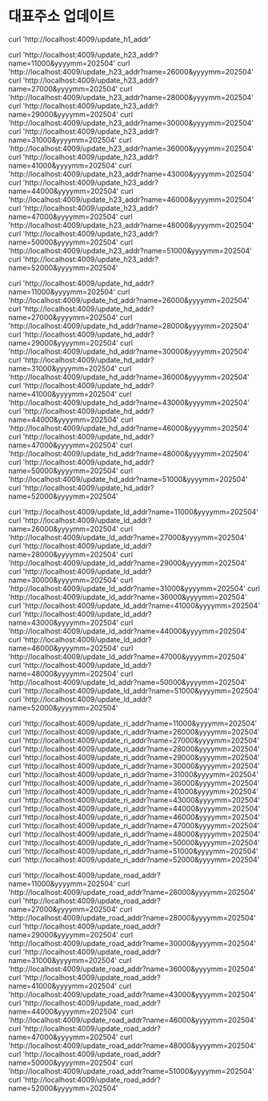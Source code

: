 # 대표주소 업데이트

curl 'http://localhost:4009/update_h1_addr'

curl 'http://localhost:4009/update_h23_addr?name=11000&yyyymm=202504'
curl 'http://localhost:4009/update_h23_addr?name=26000&yyyymm=202504'
curl 'http://localhost:4009/update_h23_addr?name=27000&yyyymm=202504'
curl 'http://localhost:4009/update_h23_addr?name=28000&yyyymm=202504'
curl 'http://localhost:4009/update_h23_addr?name=29000&yyyymm=202504'
curl 'http://localhost:4009/update_h23_addr?name=30000&yyyymm=202504'
curl 'http://localhost:4009/update_h23_addr?name=31000&yyyymm=202504'
curl 'http://localhost:4009/update_h23_addr?name=36000&yyyymm=202504'
curl 'http://localhost:4009/update_h23_addr?name=41000&yyyymm=202504'
curl 'http://localhost:4009/update_h23_addr?name=43000&yyyymm=202504'
curl 'http://localhost:4009/update_h23_addr?name=44000&yyyymm=202504'
curl 'http://localhost:4009/update_h23_addr?name=46000&yyyymm=202504'
curl 'http://localhost:4009/update_h23_addr?name=47000&yyyymm=202504'
curl 'http://localhost:4009/update_h23_addr?name=48000&yyyymm=202504'
curl 'http://localhost:4009/update_h23_addr?name=50000&yyyymm=202504'
curl 'http://localhost:4009/update_h23_addr?name=51000&yyyymm=202504'
curl 'http://localhost:4009/update_h23_addr?name=52000&yyyymm=202504'

curl 'http://localhost:4009/update_hd_addr?name=11000&yyyymm=202504'
curl 'http://localhost:4009/update_hd_addr?name=26000&yyyymm=202504'
curl 'http://localhost:4009/update_hd_addr?name=27000&yyyymm=202504'
curl 'http://localhost:4009/update_hd_addr?name=28000&yyyymm=202504'
curl 'http://localhost:4009/update_hd_addr?name=29000&yyyymm=202504'
curl 'http://localhost:4009/update_hd_addr?name=30000&yyyymm=202504'
curl 'http://localhost:4009/update_hd_addr?name=31000&yyyymm=202504'
curl 'http://localhost:4009/update_hd_addr?name=36000&yyyymm=202504'
curl 'http://localhost:4009/update_hd_addr?name=41000&yyyymm=202504'
curl 'http://localhost:4009/update_hd_addr?name=43000&yyyymm=202504'
curl 'http://localhost:4009/update_hd_addr?name=44000&yyyymm=202504'
curl 'http://localhost:4009/update_hd_addr?name=46000&yyyymm=202504'
curl 'http://localhost:4009/update_hd_addr?name=47000&yyyymm=202504'
curl 'http://localhost:4009/update_hd_addr?name=48000&yyyymm=202504'
curl 'http://localhost:4009/update_hd_addr?name=50000&yyyymm=202504'
curl 'http://localhost:4009/update_hd_addr?name=51000&yyyymm=202504'
curl 'http://localhost:4009/update_hd_addr?name=52000&yyyymm=202504'

curl 'http://localhost:4009/update_ld_addr?name=11000&yyyymm=202504'
curl 'http://localhost:4009/update_ld_addr?name=26000&yyyymm=202504'
curl 'http://localhost:4009/update_ld_addr?name=27000&yyyymm=202504'
curl 'http://localhost:4009/update_ld_addr?name=28000&yyyymm=202504'
curl 'http://localhost:4009/update_ld_addr?name=29000&yyyymm=202504'
curl 'http://localhost:4009/update_ld_addr?name=30000&yyyymm=202504'
curl 'http://localhost:4009/update_ld_addr?name=31000&yyyymm=202504'
curl 'http://localhost:4009/update_ld_addr?name=36000&yyyymm=202504'
curl 'http://localhost:4009/update_ld_addr?name=41000&yyyymm=202504'
curl 'http://localhost:4009/update_ld_addr?name=43000&yyyymm=202504'
curl 'http://localhost:4009/update_ld_addr?name=44000&yyyymm=202504'
curl 'http://localhost:4009/update_ld_addr?name=46000&yyyymm=202504'
curl 'http://localhost:4009/update_ld_addr?name=47000&yyyymm=202504'
curl 'http://localhost:4009/update_ld_addr?name=48000&yyyymm=202504'
curl 'http://localhost:4009/update_ld_addr?name=50000&yyyymm=202504'
curl 'http://localhost:4009/update_ld_addr?name=51000&yyyymm=202504'
curl 'http://localhost:4009/update_ld_addr?name=52000&yyyymm=202504'

curl 'http://localhost:4009/update_ri_addr?name=11000&yyyymm=202504'
curl 'http://localhost:4009/update_ri_addr?name=26000&yyyymm=202504'
curl 'http://localhost:4009/update_ri_addr?name=27000&yyyymm=202504'
curl 'http://localhost:4009/update_ri_addr?name=28000&yyyymm=202504'
curl 'http://localhost:4009/update_ri_addr?name=29000&yyyymm=202504'
curl 'http://localhost:4009/update_ri_addr?name=30000&yyyymm=202504'
curl 'http://localhost:4009/update_ri_addr?name=31000&yyyymm=202504'
curl 'http://localhost:4009/update_ri_addr?name=36000&yyyymm=202504'
curl 'http://localhost:4009/update_ri_addr?name=41000&yyyymm=202504'
curl 'http://localhost:4009/update_ri_addr?name=43000&yyyymm=202504'
curl 'http://localhost:4009/update_ri_addr?name=44000&yyyymm=202504'
curl 'http://localhost:4009/update_ri_addr?name=46000&yyyymm=202504'
curl 'http://localhost:4009/update_ri_addr?name=47000&yyyymm=202504'
curl 'http://localhost:4009/update_ri_addr?name=48000&yyyymm=202504'
curl 'http://localhost:4009/update_ri_addr?name=50000&yyyymm=202504'
curl 'http://localhost:4009/update_ri_addr?name=51000&yyyymm=202504'
curl 'http://localhost:4009/update_ri_addr?name=52000&yyyymm=202504'

curl 'http://localhost:4009/update_road_addr?name=11000&yyyymm=202504'
curl 'http://localhost:4009/update_road_addr?name=26000&yyyymm=202504'
curl 'http://localhost:4009/update_road_addr?name=27000&yyyymm=202504'
curl 'http://localhost:4009/update_road_addr?name=28000&yyyymm=202504'
curl 'http://localhost:4009/update_road_addr?name=29000&yyyymm=202504'
curl 'http://localhost:4009/update_road_addr?name=30000&yyyymm=202504'
curl 'http://localhost:4009/update_road_addr?name=31000&yyyymm=202504'
curl 'http://localhost:4009/update_road_addr?name=36000&yyyymm=202504'
curl 'http://localhost:4009/update_road_addr?name=41000&yyyymm=202504'
curl 'http://localhost:4009/update_road_addr?name=43000&yyyymm=202504'
curl 'http://localhost:4009/update_road_addr?name=44000&yyyymm=202504'
curl 'http://localhost:4009/update_road_addr?name=46000&yyyymm=202504'
curl 'http://localhost:4009/update_road_addr?name=47000&yyyymm=202504'
curl 'http://localhost:4009/update_road_addr?name=48000&yyyymm=202504'
curl 'http://localhost:4009/update_road_addr?name=50000&yyyymm=202504'
curl 'http://localhost:4009/update_road_addr?name=51000&yyyymm=202504'
curl 'http://localhost:4009/update_road_addr?name=52000&yyyymm=202504'
